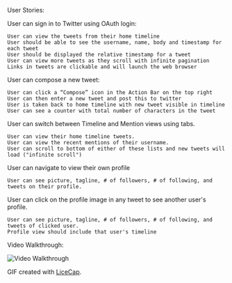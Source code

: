 User Stories:

  User can sign in to Twitter using OAuth login:
  
    User can view the tweets from their home timeline
    User should be able to see the username, name, body and timestamp for each tweet
    User should be displayed the relative timestamp for a tweet
    User can view more tweets as they scroll with infinite pagination
    Links in tweets are clickable and will launch the web browser
    
  User can compose a new tweet:

    User can click a “Compose” icon in the Action Bar on the top right
    User can then enter a new tweet and post this to twitter
    User is taken back to home timeline with new tweet visible in timeline
    User can see a counter with total number of characters in the tweet


  User can switch between Timeline and Mention views using tabs.

    User can view their home timeline tweets.
    User can view the recent mentions of their username.
    User can scroll to bottom of either of these lists and new tweets will load ("infinite scroll")

  User can navigate to view their own profile

    User can see picture, tagline, # of followers, # of following, and tweets on their profile.

  User can click on the profile image in any tweet to see another user's profile.

    User can see picture, tagline, # of followers, # of following, and tweets of clicked user.
    Profile view should include that user's timeline


Video Walkthrough:

![Video Walkthrough](yTweetie2.gif)

GIF created with [LiceCap](http://www.cockos.com/licecap/).
